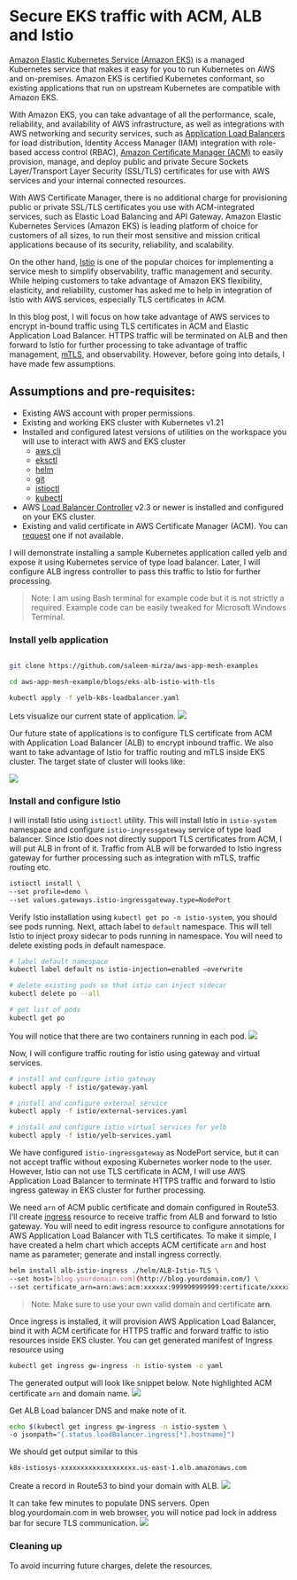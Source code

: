 # Secure EKS traffic with ACM, ALB and Istio

[Amazon Elastic Kubernetes Service (Amazon EKS)](https://aws.amazon.com/eks/) is a managed Kubernetes service that makes it easy for you to run Kubernetes on AWS and on-premises. Amazon EKS is certified Kubernetes conformant, so existing applications that run on upstream Kubernetes are compatible with Amazon EKS.
 
With Amazon EKS, you can take advantage of all the performance, scale, reliability, and availability of AWS infrastructure, as well as integrations with AWS networking and security services, such as [Application Load Balancers](https://aws.amazon.com/elasticloadbalancing/application-load-balancer/) for load distribution, Identity Access Manager (IAM) integration with role-based access control (RBAC), [Amazon Certificate Manager (ACM)](https://aws.amazon.com/certificate-manager/) to easily provision, manage, and deploy public and private Secure Sockets Layer/Transport Layer Security (SSL/TLS) certificates for use with AWS services and your internal connected resources. 
 
With AWS Certificate Manager, there is no additional charge for provisioning public or private SSL/TLS certificates you use with ACM-integrated services, such as Elastic Load Balancing and API Gateway. Amazon Elastic Kubernetes Services (Amazon EKS) is leading platform of choice for customers of all sizes, to run their most sensitive and mission critical applications because of its security, reliability, and scalability. 
 
On the other hand, [Istio](https://istio.io/) is one of the popular choices for implementing a service mesh to simplify observability, traffic management and security. While helping customers to take advantage of Amazon EKS flexibility, elasticity, and reliability, customer has asked me to help in integration of Istio with AWS services, especially TLS certificates in ACM.
 
In this blog post, I will focus on how take advantage of AWS services to encrypt in-bound traffic using TLS certificates in ACM and Elastic Application Load Balancer. HTTPS traffic will be terminated on ALB and then forward to Istio for further processing to take advantage of traffic management, [mTLS](https://en.wikipedia.org/wiki/Mutual_authentication), and observability. However, before going into details, I have made few assumptions.

## Assumptions and pre-requisites:

* Existing AWS account with proper permissions.
* Existing and working EKS cluster with Kubernetes v1.21
* Installed and configured latest versions of utilities on the workspace you will use to interact with AWS and EKS cluster
    * [aws cli](https://aws.amazon.com/cli/)
    * [eksctl](https://eksctl.io/)
    * [helm](https://helm.sh/)
    * [git](https://git-scm.com/downloads)
    * [istioctl](https://istio.io/latest/docs/setup/getting-started/)
    * [kubectl](https://kubernetes.io/docs/tasks/tools/#kubectl)
* AWS [Load Balancer Controller](https://kubernetes-sigs.github.io/aws-load-balancer-controller) v2.3 or newer is installed and configured on your EKS cluster. 
* Existing and valid certificate in AWS Certificate Manager (ACM). You can [request](https://docs.aws.amazon.com/acm/latest/userguide/gs-acm-request-public.html) one if not available. 


I will demonstrate installing a sample Kubernetes application called yelb and expose it using Kubernetes service of type load balancer. Later, I will configure ALB ingress controller to pass this traffic to Istio for further processing.


> Note: I am using Bash terminal for example code but it is not strictly a required. Example code can be easily tweaked for Microsoft Windows Terminal. 


### Install yelb application

```bash

git clone https://github.com/saleem-mirza/aws-app-mesh-examples

cd aws-app-mesh-example/blogs/eks-alb-istio-with-tls

kubectl apply -f yelb-k8s-loadbalancer.yaml
```

Lets visualize our current state of application.
![](./yelb-images/yelb-istio-current-state.svg)


Our future state of applications is to configure TLS certificate from ACM with Application Load Balancer (ALB) to encrypt inbound traffic. We also want to take advantage of Istio for traffic routing and mTLS  inside EKS cluster. The target state of cluster will looks like:

![](./yelb-images/yelb-istio-future-state.svg)


### Install and configure Istio

 I will install Istio using ``istioctl`` utility. This will install Istio in ``istio-system`` namespace and configure ``istio-ingressgateway`` service of type load balancer. Since Istio does not directly support TLS certificates from ACM, I will put ALB in front of it. Traffic from ALB will be forwarded to Istio ingress gateway for further processing such as integration with mTLS, traffic routing etc.

```bash
istioctl install \
--set profile=demo \
--set values.gateways.istio-ingressgateway.type=NodePort
```

Verify Istio installation using `kubectl get po -n istio-system`, you should see pods running. Next, attach label to  ``default`` namespace. This will tell Istio to inject proxy sidecar to pods running in namespace. You will need to delete existing pods in default namespace. 

```bash
# label default namespace
kubectl label default ns istio-injection=enabled —overwrite

# delete existing pods so that istio can inject sidecar
kubectl delete po --all

# get list of pods
kubectl get po
```

You will notice that there are two containers running in each pod. 
![](./yelb-images/yelb-istio-injection.png)

Now, I will configure traffic routing for istio using gateway and virtual services.

```bash
# install and configure istio gateway 
kubectl apply -f istio/gateway.yaml

# install and configure external service
kubectl apply -f istio/external-services.yaml

# install and configure istio virtual services for yelb
kubectl apply -f istio/yelb-services.yaml
```

We have configured `istio-ingressgateway` as NodePort service, but it can not accept traffic without exposing Kubernetes worker node to the user. However, Istio can not use TLS certificate in ACM, I will use AWS Application Load Balancer to terminate HTTPS traffic and forward to Istio ingress gateway in EKS cluster for further processing.

We need ``arn`` of ACM public certificate and domain configured in Route53. I’ll create [ingress](https://kubernetes.io/docs/concepts/services-networking/ingress/) resource to receive traffic from ALB and forward to Istio gateway. You will need to edit ingress resource to configure annotations for AWS Application Load Balancer with TLS certificates.
To make it simple, I have created a helm chart which accepts ACM certificate `arn` and host name as parameter; generate and install ingress correctly.


```bash
helm install alb-istio-ingress ./helm/ALB-Istio-TLS \
--set host=[blog.yourdomain.com](http://blog.yourdomain.com/) \
--set certificate_arn=arn:aws:acm:xxxxxx:999999999999:certificate/xxxxxxxxx
```

> Note: Make sure to use your own valid domain and certificate **arn**.


Once ingress is installed, it will provision AWS Application Load Balancer, bind it with ACM certificate for HTTPS traffic and forward traffic to istio resources inside EKS cluster. You can get generated manifest of Ingress resource using

```bash
kubectl get ingress gw-ingress -n istio-system -o yaml
```

The generated output will look like snippet below. Note highlighted ACM certificate `arn` and domain name.
![](./yelb-images/yelb-gw-ingress-resource.png)

Get ALB Load balancer DNS and make note of it.

```bash
echo $(kubectl get ingress gw-ingress -n istio-system \
-o jsonpath="{.status.loadBalancer.ingress[*].hostname}")
```


We should get output similar to this 

```bash
k8s-istiosys-xxxxxxxxxxxxxxxxxxx.us-east-1.elb.amazonaws.com
```


Create a record in Route53 to bind your domain with ALB.
![](./yelb-images/yelb-route53-alb-record.png)

It can take few minutes to populate DNS servers. Open blog.yourdomain.com in web browser, you will notice pad lock in address bar for secure TLS communication. 
![](./yelb-images/yelb-https.png)

### ****Cleaning up****

To avoid incurring future charges, delete the resources.
